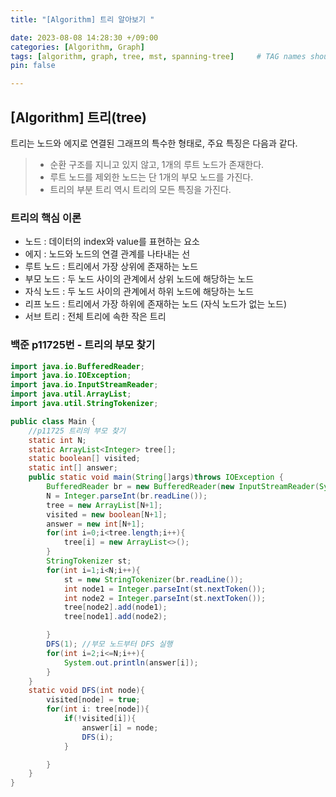 ```yaml
---
title: "[Algorithm] 트리 알아보기 "

date: 2023-08-08 14:28:30 +/09:00
categories: [Algorithm, Graph]
tags: [algorithm, graph, tree, mst, spanning-tree]     # TAG names should always be lowercase
pin: false

---
```

## [Algorithm] 트리(tree)  
트리는 노드와 에지로 연결된 그래프의 특수한 형태로, 주요 특징은 다음과 같다.  
> * 순환 구조를 지니고 있지 않고, 1개의 루트 노드가 존재한다.
> * 루트 노드를 제외한 노드는 단 1개의 부모 노드를 가진다.
> * 트리의 부분 트리 역시 트리의 모든 특징을 가진다.  

### 트리의 핵심 이론
* 노드 : 데이터의 index와 value를 표현하는 요소  
* 에지 : 노드와 노드의 연결 관계를 나타내는 선  
* 루트 노드 : 트리에서 가장 상위에 존재하는 노드   
* 부모 노드 : 두 노드 사이의 관계에서 상위 노드에 해당하는 노드  
* 자식 노드 : 두 노드 사이의 관계에서 하위 노드에 해당하는 노드  
* 리프 노드 : 트리에서 가장 하위에 존재하는 노드 (자식 노드가 없는 노드)  
* 서브 트리 : 전체 트리에 속한 작은 트리  

### 백준 p11725번 - 트리의 부모 찾기  

```java
import java.io.BufferedReader;
import java.io.IOException;
import java.io.InputStreamReader;
import java.util.ArrayList;
import java.util.StringTokenizer;

public class Main {
    //p11725 트리의 부모 찾기
    static int N;
    static ArrayList<Integer> tree[];
    static boolean[] visited;
    static int[] answer;
    public static void main(String[]args)throws IOException {
        BufferedReader br = new BufferedReader(new InputStreamReader(System.in));
        N = Integer.parseInt(br.readLine());
        tree = new ArrayList[N+1];
        visited = new boolean[N+1];
        answer = new int[N+1];
        for(int i=0;i<tree.length;i++){
            tree[i] = new ArrayList<>();
        }
        StringTokenizer st;
        for(int i=1;i<N;i++){
            st = new StringTokenizer(br.readLine());
            int node1 = Integer.parseInt(st.nextToken());
            int node2 = Integer.parseInt(st.nextToken());
            tree[node2].add(node1);
            tree[node1].add(node2);

        }
        DFS(1); //부모 노드부터 DFS 실행
        for(int i=2;i<=N;i++){
            System.out.println(answer[i]);
        }
    }
    static void DFS(int node){
        visited[node] = true;
        for(int i: tree[node]){
            if(!visited[i]){
                answer[i] = node;
                DFS(i);
            }

        }
    }
}


```